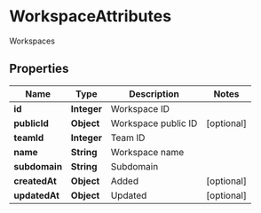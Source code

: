 

# WorkspaceAttributes

Workspaces

## Properties

| Name | Type | Description | Notes |
|------------ | ------------- | ------------- | -------------|
|**id** | **Integer** | Workspace ID |  |
|**publicId** | **Object** | Workspace public ID |  [optional] |
|**teamId** | **Integer** | Team ID |  |
|**name** | **String** | Workspace name |  |
|**subdomain** | **String** | Subdomain |  |
|**createdAt** | **Object** | Added |  [optional] |
|**updatedAt** | **Object** | Updated |  [optional] |



